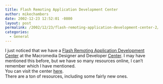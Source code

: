 ```yaml
---
title: Flash Remoting Application Development Center
author: mikechambers
date: 2002-12-23 12:52:01 -0800
layout: post
permalink: /2002/12/23/flash-remoting-application-development-center-2/
categories:
  - General
---
```



I just noticed that we have a [Flash Remoting Application Development Center][1] at the Macromedia Designer and Developer [Center][2]. I may have mentioned this before, but we have so many resources online, I can&#8217;t remember which I have mentioned.  
You can visit the center [here][1].  
There are a ton of resources, including some fairly new ones.

 [1]: http://www.macromedia.com/desdev/mx/flashremoting/
 [2]: http://www.macromedia.com/desdev/